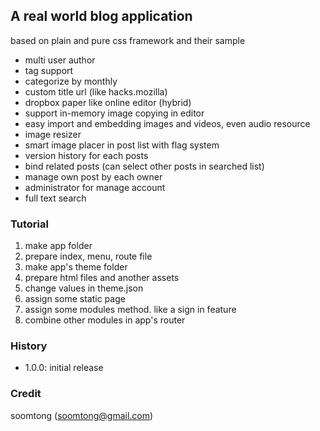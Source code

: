 ## A real world blog application 

based on plain and pure css framework and their sample

- multi user author
- tag support
- categorize by monthly
- custom title url (like hacks.mozilla)
- dropbox paper like online editor (hybrid)
- support in-memory image copying in editor
- easy import and embedding images and videos, even audio resource
- image resizer
- smart image placer in post list with flag system
- version history for each posts
- bind related posts (can select other posts in searched list)
- manage own post by each owner
- administrator for manage account
- full text search

### Tutorial

1. make app folder
2. prepare index, menu, route file
3. make app's theme folder
4. prepare html files and another assets 
5. change values in theme.json
6. assign some static page
7. assign some modules method. like a sign in feature
8. combine other modules in app's router

### History

- 1.0.0: initial release

### Credit

soomtong (soomtong@gmail.com)